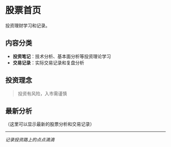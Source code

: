 # 股票首页

投资理财学习和记录。

## 内容分类

- **投资笔记**：技术分析、基本面分析等投资理论学习
- **交易记录**：实际交易记录和复盘分析

## 投资理念

> 投资有风险，入市需谨慎

## 最新分析

（这里可以显示最新的股票分析和交易记录）

---

*记录投资路上的点点滴滴*
